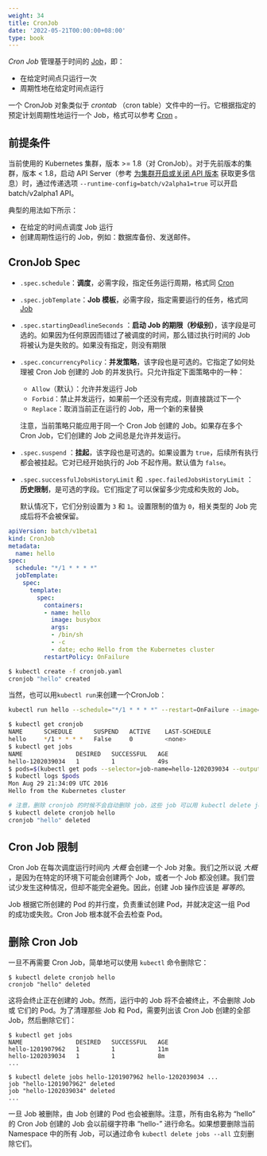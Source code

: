 ```yaml
---
weight: 34
title: CronJob
date: '2022-05-21T00:00:00+08:00'
type: book
---
```


*Cron Job* 管理基于时间的 [Job](https://kubernetes.io/docs/concepts/jobs/run-to-completion-finite-workloads/)，即：

- 在给定时间点只运行一次
- 周期性地在给定时间点运行

一个 CronJob 对象类似于 *crontab* （cron table）文件中的一行。它根据指定的预定计划周期性地运行一个 Job，格式可以参考 [Cron](https://en.wikipedia.org/wiki/Cron) 。

## 前提条件

当前使用的 Kubernetes 集群，版本 >= 1.8（对 CronJob）。对于先前版本的集群，版本 < 1.8，启动 API Server（参考 [为集群开启或关闭 API 版本](https://kubernetes.io/docs/admin/cluster-management/#turn-on-or-off-an-api-version-for-your-cluster) 获取更多信息）时，通过传递选项 `--runtime-config=batch/v2alpha1=true` 可以开启 batch/v2alpha1 API。

典型的用法如下所示：

- 在给定的时间点调度 Job 运行
- 创建周期性运行的 Job，例如：数据库备份、发送邮件。

## CronJob Spec

- `.spec.schedule`：**调度**，必需字段，指定任务运行周期，格式同 [Cron](https://en.wikipedia.org/wiki/Cron)

- `.spec.jobTemplate`：**Job 模板**，必需字段，指定需要运行的任务，格式同 [Job](../job)

- `.spec.startingDeadlineSeconds` ：**启动 Job 的期限（秒级别）**，该字段是可选的。如果因为任何原因而错过了被调度的时间，那么错过执行时间的 Job 将被认为是失败的。如果没有指定，则没有期限

- `.spec.concurrencyPolicy`：**并发策略**，该字段也是可选的。它指定了如何处理被 Cron Job 创建的 Job 的并发执行。只允许指定下面策略中的一种：

  - `Allow`（默认）：允许并发运行 Job
  - `Forbid`：禁止并发运行，如果前一个还没有完成，则直接跳过下一个
  - `Replace`：取消当前正在运行的 Job，用一个新的来替换

  注意，当前策略只能应用于同一个 Cron Job 创建的 Job。如果存在多个 Cron Job，它们创建的 Job 之间总是允许并发运行。

- `.spec.suspend` ：**挂起**，该字段也是可选的。如果设置为 `true`，后续所有执行都会被挂起。它对已经开始执行的 Job 不起作用。默认值为 `false`。

- `.spec.successfulJobsHistoryLimit` 和 `.spec.failedJobsHistoryLimit` ：**历史限制**，是可选的字段。它们指定了可以保留多少完成和失败的 Job。

  默认情况下，它们分别设置为 `3` 和 `1`。设置限制的值为 `0`，相关类型的 Job 完成后将不会被保留。

```yaml
apiVersion: batch/v1beta1
kind: CronJob
metadata:
  name: hello
spec:
  schedule: "*/1 * * * *"
  jobTemplate:
    spec:
      template:
        spec:
          containers:
          - name: hello
            image: busybox
            args:
            - /bin/sh
            - -c
            - date; echo Hello from the Kubernetes cluster
          restartPolicy: OnFailure
```

```bash
$ kubectl create -f cronjob.yaml
cronjob "hello" created
```

当然，也可以用`kubectl run`来创建一个CronJob：

```bash
kubectl run hello --schedule="*/1 * * * *" --restart=OnFailure --image=busybox -- /bin/sh -c "date; echo Hello from the Kubernetes cluster"
```

```bash
$ kubectl get cronjob
NAME      SCHEDULE      SUSPEND   ACTIVE    LAST-SCHEDULE
hello     */1 * * * *   False     0         <none>
$ kubectl get jobs
NAME               DESIRED   SUCCESSFUL   AGE
hello-1202039034   1         1            49s
$ pods=$(kubectl get pods --selector=job-name=hello-1202039034 --output=jsonpath={.items..metadata.name})
$ kubectl logs $pods
Mon Aug 29 21:34:09 UTC 2016
Hello from the Kubernetes cluster

# 注意，删除 cronjob 的时候不会自动删除 job，这些 job 可以用 kubectl delete job 来删除
$ kubectl delete cronjob hello
cronjob "hello" deleted
```

## Cron Job 限制

Cron Job 在每次调度运行时间内 *大概* 会创建一个 Job 对象。我们之所以说 *大概* ，是因为在特定的环境下可能会创建两个 Job，或者一个 Job 都没创建。我们尝试少发生这种情况，但却不能完全避免。因此，创建 Job 操作应该是 *幂等的*。

Job 根据它所创建的 Pod 的并行度，负责重试创建 Pod，并就决定这一组 Pod 的成功或失败。Cron Job 根本就不会去检查 Pod。

## 删除 Cron Job

一旦不再需要 Cron Job，简单地可以使用 `kubectl` 命令删除它：

```
$ kubectl delete cronjob hello
cronjob "hello" deleted

```

这将会终止正在创建的 Job。然而，运行中的 Job 将不会被终止，不会删除 Job 或 它们的 Pod。为了清理那些 Job 和 Pod，需要列出该 Cron Job 创建的全部 Job，然后删除它们：

```
$ kubectl get jobs
NAME               DESIRED   SUCCESSFUL   AGE
hello-1201907962   1         1            11m
hello-1202039034   1         1            8m
...

$ kubectl delete jobs hello-1201907962 hello-1202039034 ...
job "hello-1201907962" deleted
job "hello-1202039034" deleted
...

```

一旦 Job 被删除，由 Job 创建的 Pod 也会被删除。注意，所有由名称为 “hello” 的 Cron Job 创建的 Job 会以前缀字符串 “hello-” 进行命名。如果想要删除当前 Namespace 中的所有 Job，可以通过命令 `kubectl delete jobs --all` 立刻删除它们。
